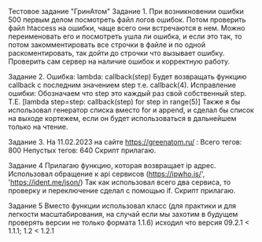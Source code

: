Тестовое задание "ГринАтом"
Задание 1.
При возникновении ошибки 500 первым делом посмотреть файл логов ошибок.
Потом проверить файл htaccess на ошибки, чаще всего они встречаются в нем. Можно переименовать его и посмотреть ушла ли ошибка, и если это так, то потом закомментировать все строчки в файле и по одной раскоментировать, так дойти до строчки что вызывает ошибку.
Проверить сам сервер на наличие ошибок и корректную работу.

Задание 2.
Ошибка:
lambda: callback(step) Будет возвращать функцию callback с последним значением step т.е. callback(4). 
Исправление ошибки:
Обозначаем что step это каждый раз свой собственный step. Т.Е. [lambda step=step: callback(step) for step in range(5)]
Также я бы использовал генератор списка  вместо for и append, и сделал бы список на выходе кортежем, если он будет использоваться в дальнейшем только на чтение. 


Задание 3.
На 11.02.2023 на сайте https://greenatom.ru/ :
Всего тегов: 800
Непустых тегов: 640
Скрипт прилагаю.

Задание 4
Прилагаю функцию, которая возвращает ip адрес. 
Использовал обращение к api сервисов (https://ipwho.is/', 'https://ident.me/json/) 
Так как использовал всего два сервиса, то проверку и переключение сделал с помощью if. 
Скрипт прилагаю.

Задание 5 
Вместо функции использовал класс (для практики и для легкости масштабирования, на случай если мы захотим в будущем проверять версии не только формата 1.1.6)
исходил что версия 09.2.1 < 1.1.1; 1.2 < 1.2.1
